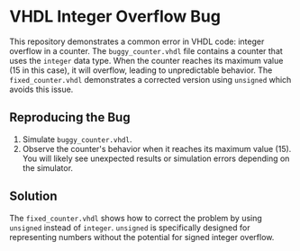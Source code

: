 # VHDL Integer Overflow Bug

This repository demonstrates a common error in VHDL code: integer overflow in a counter.  The `buggy_counter.vhdl` file contains a counter that uses the `integer` data type.  When the counter reaches its maximum value (15 in this case), it will overflow, leading to unpredictable behavior.  The `fixed_counter.vhdl` demonstrates a corrected version using `unsigned` which avoids this issue.

## Reproducing the Bug

1. Simulate `buggy_counter.vhdl`. 
2. Observe the counter's behavior when it reaches its maximum value (15).  You will likely see unexpected results or simulation errors depending on the simulator.

## Solution

The `fixed_counter.vhdl` shows how to correct the problem by using `unsigned` instead of `integer`.  `unsigned` is specifically designed for representing numbers without the potential for signed integer overflow.